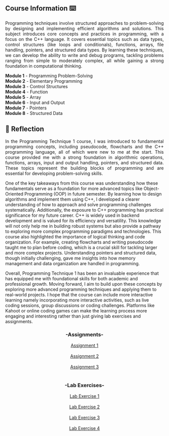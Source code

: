## Course Information ⌨️
<p align="justify">
Programming techniques involve structured approaches to problem-solving by designing and implementing efficient algorithms and solutions. This subject introduces core concepts and practices in programming, with a focus on the C++ language. It covers essential topics such as data types, control structures (like loops and conditionals), functions, arrays, file handling, pointers, and structured data types. By learning these techniques, we can develop the ability to write and debug programs, tackling problems ranging from simple to moderately complex, all while gaining a strong foundation in computational thinking.

**Module 1** - Programming Problem-Solving <br>
**Module 2** - Elementary Programming <br>
**Module 3** - Control Structures <br>
**Module 4** - Function <br>
**Module 5** - Array <br>
**Module 6** - Input and Output <br>
**Module 7** - Pointers <br>
**Module 8** - Structured Data <br>

## 💭 Reflection
<p align= "justify">
In the Programming Technique 1 course, I was introduced to fundamental programming concepts, including pseudocode, flowcharts and the C++ programming language, all of which were new to me at the start. This course provided me with a strong foundation in algorithmic operations, functions, arrays, input and output handling, pointers, and structured data. These topics represent the building blocks of programming and are essential for developing problem-solving skills.

One of the key takeaways from this course was understanding how these fundamentals serve as a foundation for more advanced topics like Object-Oriented Programming (OOP) in future semester. By learning how to design algorithms and implement them using C++, I developed a clearer understanding of how to approach and solve programming challenges systematically. Additionally, the exposure to C++ programming has practical significance for my future career. C++ is widely used in backend development and is valued for its efficiency and versatility. This knowledge will not only help me in building robust systems but also provide a pathway to exploring more complex programming paradigms and technologies. This course also highlighted the importance of logical thinking and code organization. For example, creating flowcharts and writing pseudocode taught me to plan before coding, which is a crucial skill for tackling larger and more complex projects. Understanding pointers and structured data, though initially challenging, gave me insights into how memory management and data organization are handled in programming.

Overall, Programming Technique 1 has been an invaluable experience that has equipped me with foundational skills for both academic and professional growth. Moving forward, I aim to build upon these concepts by exploring more advanced programming techniques and applying them to real-world projects. I hope that the course can include more interactive learning namely incorporating more interactive activities, such as live coding sessions, group discussions or coding challenges. Platforms like Kahoot or online coding games can make the learning process more engaging and interesting rather than just giving lab exercises and assignments.

<div align="center">
  <h3>-Assignments-</h3>
  <a href="https://github.com/Angela127/Year-1/tree/main/Programming%20Technique%201/Assignments/Assignment%201">Assignment 1</a>
  <br><br>
  <a href="https://github.com/Angela127/Year-1/tree/main/Programming%20Technique%201/Assignments/Assignment%202">Assignment 2</a>
  <br><br>
  <a href="https://github.com/Angela127/Year-1/tree/main/Programming%20Technique%201/Assignments/Assignment%203">Assignment 3</a>
  <br><br>
  <h3>-Lab Exercises-</h3>
  <a href="https://github.com/Angela127/Year-1/tree/main/Programming%20Technique%201/Lab%20Exercises/Lab%20Exercise%201">Lab Exercise 1</a>
  <br><br>
  <a href="https://github.com/Angela127/Year-1/tree/main/Programming%20Technique%201/Lab%20Exercises/Lab%20Exercise%202">Lab Exercise 2</a>
  <br><br>
  <a href="https://github.com/Angela127/Year-1/tree/main/Programming%20Technique%201/Lab%20Exercises/Lab%20Exercise%203">Lab Exercise 3</a>
  <br><br>
  <a href="https://github.com/Angela127/Year-1/tree/main/Programming%20Technique%201/Lab%20Exercises/Lab%20Exercise%204">Lab Exercise 4</a>
